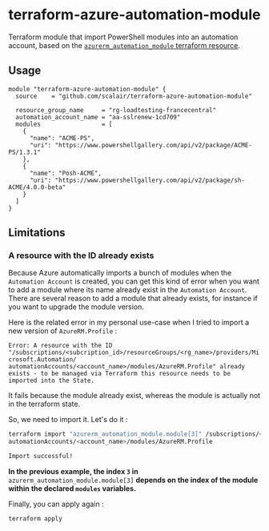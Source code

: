 # terraform-azure-automation-module

Terraform module that import PowerShell modules into an automation account, based on the [`azurerm_automation_module` terraform resource](https://registry.terraform.io/providers/hashicorp/azurerm/latest/docs/resources/automation_module).

## Usage

```hcl
module "terraform-azure-automation-module" {
  source    = "github.com/scalair/terraform-azure-automation-module"

  resource_group_name     = "rg-loadtesting-francecentral"
  automation_account_name = "aa-sslrenew-1cd709"
  modules                 = [
    {
      "name": "ACME-PS",
      "uri": "https://www.powershellgallery.com/api/v2/package/ACME-PS/1.3.1"
    },
    {
      "name": "Posh-ACME",
      "uri": "https://www.powershellgallery.com/api/v2/package/sh-ACME/4.0.0-beta"
    }
  ]
}
```

## Limitations

### A resource with the ID already exists

Because Azure automatically imports a bunch of modules when the `Automation Account` is created, you can get this kind of error when you want to add a module where its name already exist in the `Automation Account`.
There are several reason to add a module that already exists, for instance if you want to upgrade the module version.

Here is the related error in my personal use-case when I tried to import a new version of `AzureRM.Profile` :

`Error: A resource with the ID "/subscriptions/<subcription_id>/resourceGroups/<rg_name>/providers/Microsoft.Automation/
automationAccounts/<account_name>/modules/AzureRM.Profile" already exists - to be managed via Terraform this resource needs to be imported into the State.`

It fails because the module already exist, whereas the module is actually not in the terraform state.

So, we need to import it. Let's do it :

```bash
terraform import "azurerm_automation_module.module[3]" /subscriptions/<subcription_id>/resourceGroups/<rg_name>/providers/Microsoft.Automation/
automationAccounts/<account_name>/modules/AzureRM.Profile

Import successful!
```

**In the previous example, the index `3` in** `azurerm_automation_module.module[3]` **depends on the index of the module within the declared ``modules`` variables.**

Finally, you can apply again :

```bash
terraform apply
```
